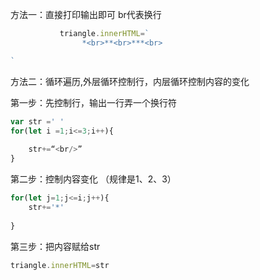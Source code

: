 方法一：直接打印输出即可  br代表换行

~~~js
           triangle.innerHTML=`
                *<br>**<br>***<br>

`
~~~

方法二：循环遍历,外层循环控制行，内层循环控制内容的变化

第一步：先控制行，输出一行弄一个换行符

~~~js
var str =' '
for(let i =1;i<=3;i++){
    
    str+=“<br/>”
}
~~~

第二步：控制内容变化 （规律是1、2、3）

~~~js
for(let j=1;j<=i;j++){
    str+='*'
    
}
~~~

第三步：把内容赋给str

~~~js
triangle.innerHTML=str
~~~

